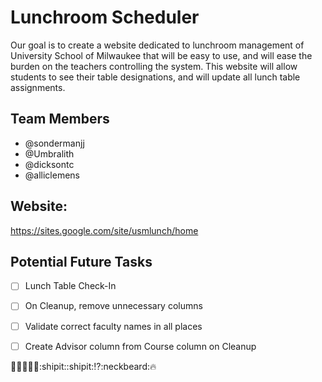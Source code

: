 # Lunchroom Scheduler
Our goal is to create a website dedicated to lunchroom management of University School of Milwaukee that will be easy to use, and will ease the burden on the teachers controlling the system. This website will allow students to see their table designations, and will update all lunch table assignments.

## Team Members
* @sondermanjj
* @Umbralith
* @dicksontc
* @alliclemens

## Website:
  https://sites.google.com/site/usmlunch/home
  
## Potential Future Tasks
- [ ] Lunch Table Check-In
- [ ] On Cleanup, remove unnecessary columns
- [ ] Validate correct faculty names in all places
- [ ] Create Advisor column from Course column on Cleanup


:honeybee::candy::honeybee::honeybee::moyai::shipit::shipit::interrobang::neckbeard::fire:
